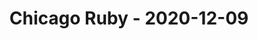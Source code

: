 ---
layout: post
title: Chicago Ruby - 2020-12-09
datetime: '2020-12-09T18:00:00-06:00'
name: Chicago Ruby
external_url: https://www.meetup.com/ChicagoRuby/events/xlfgcrybcqbmb/
online_event: false
year_month: 2020-12
---